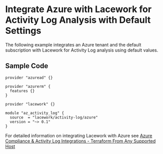 # Integrate Azure with Lacework for Activity Log Analysis with Default Settings

The following example integrates an Azure tenant and the default subscription with Lacework for Activity Log analysis using default values.

## Sample Code

```hcl
provider "azuread" {}

provider "azurerm" {
  features {}
}

provider "lacework" {}

module "az_activity_log" {
  source  = "lacework/activity-log/azure"
  version = "~> 0.1"
}
```

For detailed information on integrating Lacework with Azure see [Azure Compliance & Activity Log Integrations - Terraform From Any Supported Host](https://support.lacework.com/hc/en-us/articles/360058966313-Azure-Compliance-Activity-Log-Integrations-Terraform-From-Any-Supported-Host)
